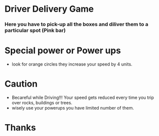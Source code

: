 # Driver Delivery Game

### Here you have to pick-up all the boxes and diliver them to a particular spot (Pink bar)

# Special power or Power ups

- look for orange circles they increase your speed by 4 units.

# Caution

- Becareful while Driving!!! Your speed gets reduced every time you trip over rocks, buildings or trees.
- wisely use your powerups you have limited number of them.

# Thanks

